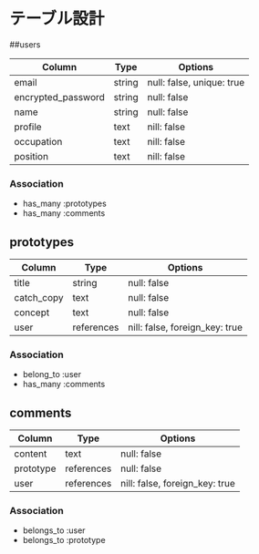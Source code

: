 # テーブル設計

##users

| Column             | Type   | Options                   |
| ------------------ | ------ | ------------------------- |
| email              | string | null: false, unique: true |
| encrypted_password | string | null: false               |
| name               | string | null: false               |
| profile            | text   | nill: false               |
| occupation         | text   | nill: false               |
| position           | text   | nill: false               | 

### Association
- has_many :prototypes
- has_many :comments

## prototypes

| Column     | Type         | Options                        |
| ---------- | ------------ | ------------------------------ |
| title      | string       | null: false                    |
| catch_copy | text         | null: false                    |
| concept    | text         | null: false                    |
| user       | references   | nill: false, foreign_key: true |

### Association

- belong_to :user
- has_many :comments

## comments

| Column    | Type       | Options                        |
| --------- | ---------- | ------------------------------ |
| content   | text       | null: false                    |
| prototype | references | null: false                    |
| user      | references | nill: false, foreign_key: true |

### Association

- belongs_to :user
- belongs_to :prototype
